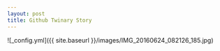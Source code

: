```yaml
---
layout: post
title: Github Twinary Story
---
```


![_config.yml]({{ site.baseurl }}/images/IMG_20160624_082126_185.jpg)

